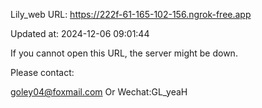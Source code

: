 Lily_web URL: https://222f-61-165-102-156.ngrok-free.app

Updated at: 2024-12-06 09:01:44

If you cannot open this URL, the server might be down.

Please contact: 

goley04@foxmail.com Or Wechat:GL_yeaH